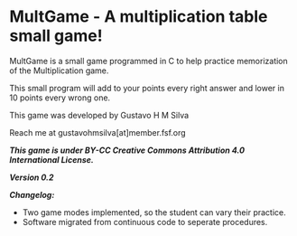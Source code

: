 # MultGame - A multiplication table small game!

MultGame is a small game programmed in C to help practice memorization of the Multiplication game.

This small program will add to your points every right answer and lower in 10 points every wrong one.

This game was developed by Gustavo H M Silva

Reach me at gustavohmsilva[at]member.fsf.org


***This game is under BY-CC Creative Commons Attribution 4.0 International License.***


***Version 0.2***

***Changelog:***

* Two game modes implemented, so the student can vary their practice.
* Software migrated from continuous code to seperate procedures.
